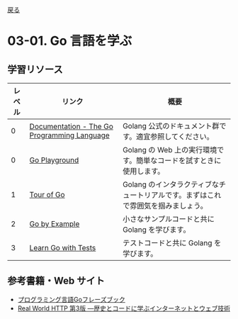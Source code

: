 [戻る](../../../README.md)

# 03-01. Go 言語を学ぶ

## 学習リソース

| レベル | リンク                                                             | 概要                                                                              |
| ------ | ------------------------------------------------------------------ | --------------------------------------------------------------------------------- |
| 0      | [Documentation - The Go Programming Language](https://go.dev/doc/) | Golang 公式のドキュメント群です。適宜参照してください。                           |
| 0      | [Go Playground](https://go.dev/play/)                              | Golang の Web 上の実行環境です。簡単なコードを試すときに使用します。              |
| 1      | [Tour of Go](https://go-tour-jp.appspot.com/welcome/1)             | Golang のインタラクティブなチュートリアルです。まずはこれで雰囲気を掴みましょう。 |
| 2      | [Go by Example](https://gobyexample.com/)                          | 小さなサンプルコードと共に Golang を学びます。                                    |
| 3      | [Learn Go with Tests](https://quii.gitbook.io/learn-go-with-tests) | テストコードと共に Golang を学びます。                                            |

## 参考書籍・Web サイト

- [プログラミング言語Goフレーズブック](https://www.amazon.co.jp/dp/486401096X)
- [Real World HTTP 第3版 ―歴史とコードに学ぶインターネットとウェブ技術](https://www.amazon.co.jp/dp/4814400667)
